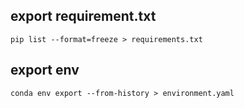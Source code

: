 ## export requirement.txt
```shell
pip list --format=freeze > requirements.txt
```

## export env
```shell
conda env export --from-history > environment.yaml
```
